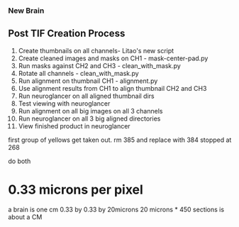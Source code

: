 ### New Brain
## Post TIF Creation Process
1. Create thumbnails on all channels- Litao's new script
1. Create cleaned images and masks on CH1 - mask-center-pad.py
1. Run masks against CH2 and CH3 - clean_with_mask.py
1. Rotate all channels - clean_with_mask.py
1. Run alignment on thumbnail CH1 - alignment.py
1. Use alignment results from CH1 to align thumbnail CH2 and CH3
1. Run neuroglancer on all aligned thumbnail dirs
1. Test viewing with neuroglancer
1. Run alignment on all big images on all 3 channels
1. Run neuroglancer on all 3 big aligned directories
1. View finished product in neuroglancer

first group of yellows get taken out.
rm 385 and replace with 384
stopped at 268

do both
# 0.33 microns per pixel
a brain is one cm
0.33 by 0.33 by 20microns
20 microns * 450 sections is about a CM
